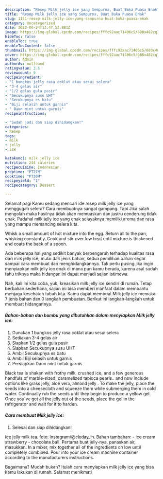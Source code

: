```yaml
---
description: "Resep Milk jelly ice yang Sempurna, Buat Buka Puasa Enak"
title: "Resep Milk jelly ice yang Sempurna, Buat Buka Puasa Enak"
slug: 1151-resep-milk-jelly-ice-yang-sempurna-buat-buka-puasa-enak
category: Uncategorized
date: 2022-06-24T13:47:53.881Z
image: https://img-global.cpcdn.com/recipes/fffc92aac71406c5/680x482cq70/milk-jelly-ice-foto-resep-utama.jpg
hideToc: false
enableToc: true
enableTocContent: false
thumbnail: https://img-global.cpcdn.com/recipes/fffc92aac71406c5/680x482cq70/milk-jelly-ice-foto-resep-utama.jpg
cover: https://img-global.cpcdn.com/recipes/fffc92aac71406c5/680x482cq70/milk-jelly-ice-foto-resep-utama.jpg
author: Admin
authorAv: notfound
ratingvalue: 3.6
reviewcount: 9
recipeingredient:
- "1 bungkus jelly rasa coklat atau sesui selera"
- "3-4 gelas air"
- "1/2 gelas gula pasir"
- "Secukupnya susu UHT"
- "Secukupnya es batu"
- "Biji selasih untuk garnis"
- " Daun mint untuk garnis"
recipeinstructions:

- "Sudah jadi dan siap dihidangkan!"
categories:
- Resep
tags:
- milk
- jelly
- ice

katakunci: milk jelly ice 
nutrition: 244 calories
recipecuisine: Indonesian
preptime: "PT27M"
cooktime: "PT39M"
recipeyield: "1"
recipecategory: Dessert

---
```



Selamat pagi Kamu sedang mencari ide resep milk jelly ice yang menggugah selera? Cara membuatnya sangat gampang. Tapi Jika salah mengolah maka hasilnya tidak akan memuaskan dan justru cenderung tidak enak. Padahal milk jelly ice yang enak selayaknya memiliki aroma dan rasa yang mampu memancing selera kita.


Whisk a small amount of hot mixture into the egg. Return all to the pan, whisking constantly. Cook and stir over low heat until mixture is thickened and coats the back of a spoon.

Ada beberapa hal yang sedikit banyak berpengaruh terhadap kualitas rasa dari milk jelly ice, mulai dari jenis bahan, kedua pemilihan bahan segar sampai cara membuat dan menghidangkannya. Tak perlu pusing jika ingin menyiapkan milk jelly ice enak di mana pun kamu berada, karena asal sudah tahu triknya maka hidangan ini dapat menjadi sajian istimewa.


Nah, kali ini kita coba, yuk, kreasikan milk jelly ice sendiri di rumah. Tetap berbahan sederhana, sajian ini bisa memberi manfaat dalam membantu menjaga kesehatan tubuh kita. Kamu dapat membuat Milk jelly ice memakai 7 jenis bahan dan 0 langkah pembuatan. Berikut ini langkah-langkah untuk membuat hidangannya.

<!--inarticleads1-->

##### Bahan-bahan dan bumbu yang dibutuhkan dalam menyiapkan Milk jelly ice:

1. Gunakan 1 bungkus jelly rasa coklat atau sesui selera
1. Sediakan 3-4 gelas air
1. Siapkan 1/2 gelas gula pasir
1. Siapkan Secukupnya susu UHT
1. Ambil Secukupnya es batu
1. Ambil Biji selasih untuk garnis
1. Persiapkan  Daun mint untuk garnis


Black tea is shaken with frothy milk, crushed ice, and a few generous handfuls of marble-sized, caramelized tapioca pearls.. and now include options like grass jelly, aloe vera, almond jelly . To make the jelly, place the seeds into a cheesecloth and squeeze them while submerging them in cold water. Continually rub the seeds until they begin to produce a yellow gel. Once you&#39;ve got all the jelly out of the seeds, place the gel in the refrigerator and wait for it to harden. 

<!--inarticleads2-->

##### Cara membuat Milk jelly ice:


1. Selesai dan siap dihidangkan!

Ice jelly milk tea. foto: Instagram/@cloday_in. Bahan tambahan: - ice cream strawberry - chocolate ball. Pertama buat jelly-nya, panaskan air, masukkan. In a mixer, mix together all of the ingredients on low until completely combined. Pour into your ice cream machine container according to the manufacturers instructions. 

Bagaimana? Mudah bukan? Itulah cara menyiapkan milk jelly ice yang bisa kamu lakukan di rumah. Selamat menikmati
